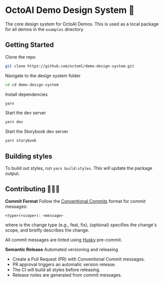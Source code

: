 # OctoAI Demo Design System 🐙

The core design system for OctoAI Demos. This is used as a local package for all demos in the `examples` directory.

## Getting Started

Clone the repo

```bash
git clone https://github.com/octoml/demo-design-system.git
```

Navigate to the design system folder

```bash
cd cd demo-design-system
```

Install dependencies

```bash
yarn
```

Start the dev server

```bash
yarn dev
```

Start the Storybook dev server

```bash
yarn storybook
```

## Building styles

To build out styles, run `yarn build:styles`. This will update the package output.

## Contributing 👨🏽‍💻

**Commit Format** Follow the [Conventional Commits](https://www.conventionalcommits.org/en/v1.0.0/) format for commit messages:

```vim
<type>(<scope>): <message>
```

where <type> is the change type (e.g., feat, fix), <scope> (optional) specifies the change's scope, and <message> briefly describes the change.

All commit messages are linted using [Husky](https://typicode.github.io/husky/) pre-commit.

**Semantic Release** Automated versioning and releasing

- Create a Pull Request (PR) with Conventional Commit messages.
- PR approval triggers an automatic version release.
- The CI will build all styles before releasing.
- Release notes are generated from commit messages.
